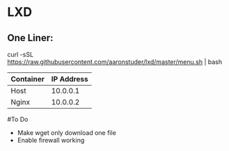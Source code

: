 # LXD

## One Liner:

curl -sSL https://raw.githubusercontent.com/aaronstuder/lxd/master/menu.sh | bash

| Container | IP Address |
| ------------- | ------------- |
| Host  | 10.0.0.1  |
| Nginx  | 10.0.0.2  |

#To Do
- Make wget only download one file
- Enable firewall working
